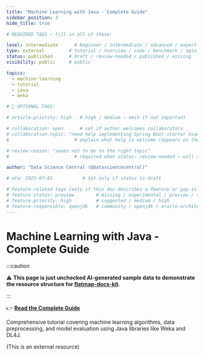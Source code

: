 ```yaml
---
title: "Machine Learning with Java - Complete Guide"
sidebar_position: 3
hide_title: true

# REQUIRED TAGS — fill in all of these:

level: intermediate      # beginner / intermediate / advanced / expert
type: external         # tutorial / overview / code / benchmark / opinion / api-doc
status: published      # draft / review-needed / published / missing
visibility: public     # public

topics:
  - machine-learning
  - tutorial
  - java
  - weka

# 🧩 OPTIONAL TAGS:

# article-priority: high   # high / medium — omit if not important

# collaboration: open      # set if author welcomes collaborators
# collaboration-topic: "need help implementing Spring Boot starter examples"  
#                        # explain what help is welcome (appears on the dashboard & collab page)

# review-reason: "seems not to be on the right topic"
#                        # required when status: review-needed — will show on the article and in the dashboard

author: "Data Science Central (@datasciencecentral)"

# eta: 2025-07-01           # Set only if status is draft

# Feature-related tags (only if this doc describes a feature or gap in Java+AI):
# feature-status: preview        # missing / experimental / preview / stable / specified
# feature-priority: high         # suggested / medium / high
# feature-responsible: openjdk   # community / openjdk / oracle-architects / jsr / vendor:redhat / project-lead:<name>
---
```


# Machine Learning with Java - Complete Guide

:::caution

⚠️ **This page is just unchecked AI-generated sample data to demonstrate the resource structure for [flatmap-docs-kit](https://github.com/lizeraes/flatmap-docs-kit).**

:::

👉 **<a href="https://www.datasciencecentral.com/machine-learning-with-java-complete-guide/" target="_blank" rel="noopener noreferrer">Read the Complete Guide</a>**

Comprehensive tutorial covering machine learning algorithms, data preprocessing, and model evaluation using Java libraries like Weka and DL4J.

(This is an external resource) 